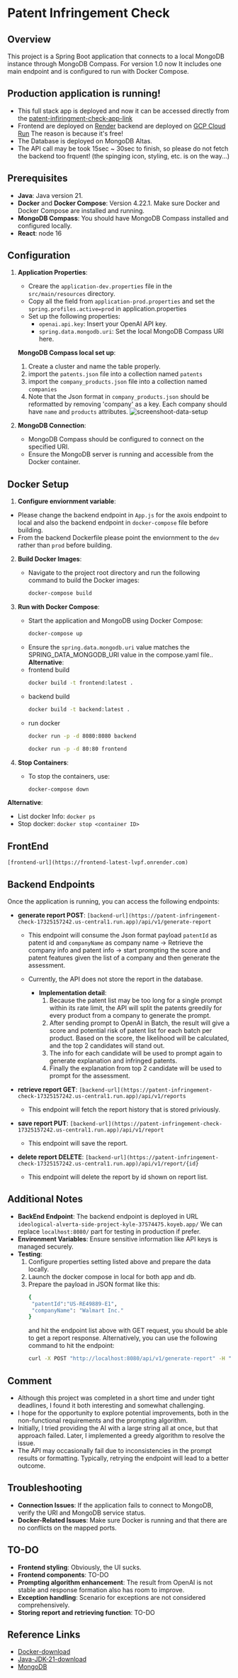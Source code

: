 # Patent Infringement Check

## Overview
This project is a Spring Boot application that connects to a local MongoDB instance through MongoDB Compass. For version 1.0 now It includes one main endpoint and is configured to run with Docker Compose.

## Production application is running!
- This full stack app is deployed and now it can be accessed directly from the [patent-infiringment-check-app-link](https://frontend-latest-lvpf.onrender.com)
- Frontend are deployed on [Render](https://render.com/) backend are deployed on [GCP Cloud Run](https://cloud.google.com) The reason is because it's free!
- The Database is deployed on MongoDB Altas.
- The API call may be took 15sec ~ 30sec to finish, so please do not fetch the backend too frquent! (the spinging icon, styling, etc. is on the way...) 

## Prerequisites
- **Java**: Java version 21.
- **Docker** and **Docker Compose**: Version 4.22.1. Make sure Docker and Docker Compose are installed and running.
- **MongoDB Compass**: You should have MongoDB Compass installed and configured locally.
- **React**: node 16

## Configuration
1. **Application Properties**: 
   - Creare the `application-dev.properties` file in the `src/main/resources` directory.
   - Copy all the field from `application-prod.properties` and set the `spring.profiles.active=prod` in application.properties
   - Set up the following properties: 
     - `openai.api.key`: Insert your OpenAI API key.
     - `spring.data.mongodb.uri`: Set the local MongoDB Compass URI here.
       
   **MongoDB Compass local set up**:
     1. Create a cluster and name the table properly.
     2. import the `patents.json` file into a collection named `patents`
     3. import the `company_products.json` file into a collection named `companies`
     4. Note that the Json format in `company_products.json` should be reformatted by removing 'company' as a key. Each company should have `name` and `products` attributes.
        ![screenshoot-data-setup](https://github.com/user-attachments/assets/9439ffe8-8a24-434c-8784-2a892e5a1d42)

       
2. **MongoDB Connection**:
   - MongoDB Compass should be configured to connect on the specified URI.
   - Ensure the MongoDB server is running and accessible from the Docker container.

## Docker Setup
1.   **Configure enviornment variable**:
   - Please change the backend endpoint in `App.js` for the axois endpoint to local and also the backend endpoint in `docker-compose` file before building.
   - From the backend Dockerfile please point the enviornment to the `dev` rather than `prod` before building.
2. **Build Docker Images**:
   - Navigate to the project root directory and run the following command to build the Docker images:
     ```bash
     docker-compose build
     ```

3. **Run with Docker Compose**:
   - Start the application and MongoDB using Docker Compose:
     ```bash
     docker-compose up
     ```
   - Ensure the `spring.data.mongodb.uri` value matches the SPRING_DATA_MONGODB_URI value in the compose.yaml file..
**Alternative**:
   - frontend build
     ```bash
     docker build -t frontend:latest .
     ```
   - backend build
     ```bash
     docker build -t backend:latest .
     ```
   - run docker
     ```bash
     docker run -p -d 8080:8080 backend
     ```
     ```bash
     docker run -p -d 80:80 frontend
     ```

4. **Stop Containers**:
   - To stop the containers, use:
     ```bash
     docker-compose down
     ```
**Alternative**:
  - List docker Info:
    `docker ps`
  - Stop docker:
    `docker stop <container ID>`
    
## FrontEnd
`[frontend-url](https://frontend-latest-lvpf.onrender.com)`
## Backend Endpoints
Once the application is running, you can access the following endpoints:

- **generate report POST**: `[backend-url](https://patent-infringement-check-17325157242.us-central1.run.app)/api/v1/generate-report`
  - This endpoint will consume the Json format payload `patentId` as patent id and `companyName` as company name -> Retrieve the company info and patent info -> start prompting the score and patent features given the list of a company and then generate the assessment.
  - Currently, the API does not store the report in the database.
    
    - **Implementation detail**:
       1. Because the patent list may be too long for a single prompt within its rate limit, the API will split the patents greedily for every product from a company to generate the prompt.
       2. After sending prompt to OpenAI in Batch, the result will give a score and potential risk of patent list for each batch per product. Based on the score, the likelihood will be calculated, and the top 2 candidates will stand out.
       3. The info for each candidate will be used to prompt again to generate explanation and infringed patents.
       4. Finally the explanation from top 2 candidate will be used to prompt for the assessment.
          
- **retrieve report GET**: `[backend-url](https://patent-infringement-check-17325157242.us-central1.run.app)/api/v1/reports`
  - This endpoint will fetch the report history that is stored priviously.
- **save report PUT**: `[backend-url](https://patent-infringement-check-17325157242.us-central1.run.app)/api/v1/report`
  - This endpoint will save the report.
- **delete report DELETE**: `[backend-url](https://patent-infringement-check-17325157242.us-central1.run.app)/api/v1/report/{id}`
  - This endpoint will delete the report by id shown on report list.

## Additional Notes
- **BackEnd Endpoint**: The backend endpoint is deployed in URL `ideological-alverta-side-project-kyle-37574475.koyeb.app/` We can replace `localhost:8080/` part for testing in production if prefer.
- **Environment Variables**: Ensure sensitive information like API keys is managed securely.
- **Testing**:
  1. Configure properties setting listed above and prepare the data locally.
  2. Launch the docker compose in local for both app and db.
  3. Prepare the payload in JSON format like this:
     ```bash
     {
      "patentId":"US-RE49889-E1",
      "companyName": "Walmart Inc."
     }
     ```
     and hit the endpoint list above with GET request, you should be able to get a report response.
     Alternatively, you can use the following command to hit the endpoint:
       ```bash
       curl -X POST "http://localhost:8080/api/v1/generate-report" -H "Content-Type: application/json" -d `{"patentId":"US-RE49889-E1", "companyName": "Walmart Inc."}`
       ```

## Comment
- Although this project was completed in a short time and under tight deadlines, I found it both interesting and somewhat challenging.
- I hope for the opportunity to explore potential improvements, both in the non-functional requirements and the prompting algorithm.
- Initially, I tried providing the AI with a large string all at once, but that approach failed. Later, I implemented a greedy algorithm to resolve the issue.
- The API may occasionally fail due to inconsistencies in the prompt results or formatting. Typically, retrying the endpoint will lead to a better outcome.

## Troubleshooting
- **Connection Issues**: If the application fails to connect to MongoDB, verify the URI and MongoDB service status.
- **Docker-Related Issues**: Make sure Docker is running and that there are no conflicts on the mapped ports.

## TO-DO
- **Frontend styling**: Obviously, the UI sucks.
- **Frontend components**: TO-DO
- **Prompting algorithm enhancement**: The result from OpenAI is not stable and response formation also has room to improve.
- **Exception handling**: Scenario for exceptions are not considered comprehensively.
- **Storing report and retrieving function**: TO-DO

## Reference Links
- [Docker-download](https://gist.github.com/kupietools/2f9f085228d765da579f0f0702bec33c)
- [Java-JDK-21-download](https://www.oracle.com/java/technologies/downloads/)
- [MongoDB](https://www.mongodb.com/products/platform/atlas-database)

